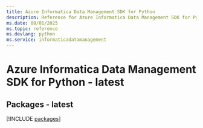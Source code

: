```yaml
---
title: Azure Informatica Data Management SDK for Python
description: Reference for Azure Informatica Data Management SDK for Python
ms.date: 08/01/2025
ms.topic: reference
ms.devlang: python
ms.service: informaticadatamanagement
---
```

# Azure Informatica Data Management SDK for Python - latest
## Packages - latest
[!INCLUDE [packages](informatica-data-management-index.md)]